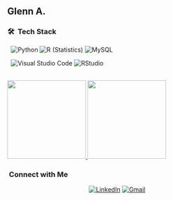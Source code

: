 

<h2> Glenn A. </h2>

<h3> 🛠 &nbsp;Tech Stack</h3>

&nbsp;
  ![Python](https://img.shields.io/badge/-Python-333333?style=flat&logo=python)
  ![R (Statistics)](https://img.shields.io/badge/-R-333333?style=flat&logo=R&logoColor=276DC3)
  ![MySQL](https://img.shields.io/badge/-MySQL-333333?style=flat&logo=mysql)
  
&nbsp;
  ![Visual Studio Code](https://img.shields.io/badge/-Visual%20Studio%20Code-333333?style=flat&logo=visual-studio-code&logoColor=007ACC)
  ![RStudio](https://img.shields.io/badge/-RStudio-333333?style=flat&logo=rstudio)

<br/>

<a href="https://github.com/GlennA64">
  <img height="180em" src="https://github-readme-stats.vercel.app/api?username=GlennA64&theme=buefy&show_icons=true" />
  <img height="180em" src="https://github-readme-stats.vercel.app/api/top-langs/?username=GlennA64&theme=buefy&layout=compact" />
</a>

<br/>

<h3> &nbsp;Connect with Me </h3>

<p align="center">
<a href="https://www.linkedin.com/in/glennaranha/"><img alt="LinkedIn" src="https://img.shields.io/badge/LinkedIn-Glenn%20Aranha-blue?style=flat-square&logo=linkedin"></a>
<a href="mailto:glennaranha2002@gmail.com"><img alt="Gmail" src="https://img.shields.io/badge/Email-glennaranha2002@gmail.com-blue?style=flat-square&logo=gmail"></a>
</p>

